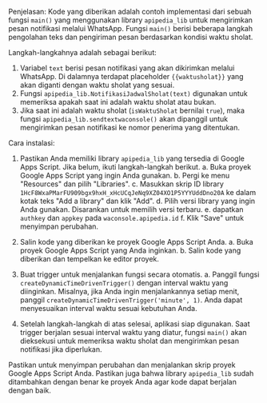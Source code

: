 Penjelasan:
Kode yang diberikan adalah contoh implementasi dari sebuah fungsi `main()` yang menggunakan library `apipedia_lib` untuk mengirimkan pesan notifikasi melalui WhatsApp. Fungsi `main()` berisi beberapa langkah pengolahan teks dan pengiriman pesan berdasarkan kondisi waktu sholat.

Langkah-langkahnya adalah sebagai berikut:
1. Variabel `text` berisi pesan notifikasi yang akan dikirimkan melalui WhatsApp. Di dalamnya terdapat placeholder `{{waktusholat}}` yang akan diganti dengan waktu sholat yang sesuai.
2. Fungsi `apipedia_lib.NotifikasiJadwalSholat(text)` digunakan untuk memeriksa apakah saat ini adalah waktu sholat atau bukan.
3. Jika saat ini adalah waktu sholat (`isWaktuSholat` bernilai `true`), maka fungsi `apipedia_lib.sendtextwaconsole()` akan dipanggil untuk mengirimkan pesan notifikasi ke nomor penerima yang ditentukan.

Cara instalasi:
1. Pastikan Anda memiliki library `apipedia_lib` yang tersedia di Google Apps Script. Jika belum, ikuti langkah-langkah berikut.
   a. Buka proyek Google Apps Script yang ingin Anda gunakan.
   b. Pergi ke menu "Resources" dan pilih "Libraries".
   c. Masukkan skrip ID library `1HcF8WxaPMarFU909bgx9hxH_xHcUCqJeNq9XZ04XO1P5YYYUddDno20A` ke dalam kotak teks "Add a library" dan klik "Add".
   d. Pilih versi library yang ingin Anda gunakan. Disarankan untuk memilih versi terbaru.
   e. dapatkan `authkey` dan `appkey` pada `waconsole.apipedia.id`
   f. Klik "Save" untuk menyimpan perubahan.

3. Salin kode yang diberikan ke proyek Google Apps Script Anda.
   a. Buka proyek Google Apps Script yang Anda inginkan.
   b. Salin kode yang diberikan dan tempelkan ke editor proyek.

4. Buat trigger untuk menjalankan fungsi secara otomatis.
   a. Panggil fungsi `createDynamicTimeDrivenTrigger()` dengan interval waktu yang diinginkan. Misalnya, jika Anda ingin menjalankannya setiap menit, panggil `createDynamicTimeDrivenTrigger('minute', 1)`. Anda dapat menyesuaikan interval waktu sesuai kebutuhan Anda.

5. Setelah langkah-langkah di atas selesai, aplikasi siap digunakan. Saat trigger berjalan sesuai interval waktu yang diatur, fungsi `main()` akan dieksekusi untuk memeriksa waktu sholat dan mengirimkan pesan notifikasi jika diperlukan.

Pastikan untuk menyimpan perubahan dan menjalankan skrip proyek Google Apps Script Anda. Pastikan juga bahwa library `apipedia_lib` sudah ditambahkan dengan benar ke proyek Anda agar kode dapat berjalan dengan baik.
